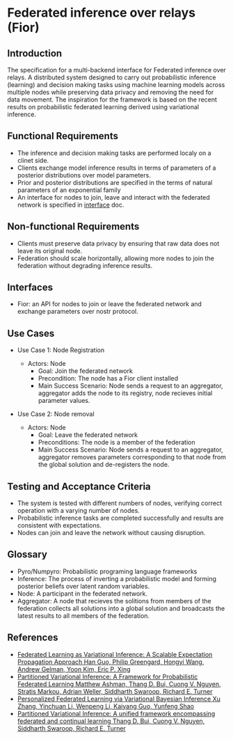 # Federated inference over relays (Fior)

## Introduction
The specification for a multi-backend interface for Federated inference over relays. A distributed system designed to carry out probabilistic inference (learning) and decision making tasks using machine learning models across multiple nodes while preserving data privacy and removing the need for data movement. The inspiration for the framework is based on the recent results on probabilistic federated learning derived using variational inference. 

## Functional Requirements
* The inference and decision making tasks are performed localy on a clinet side.
* Clients exchange model inference results in terms of parameters of a posterior distributions over model parameters.
* Prior and posterior distributions are specified in the terms of natural parameters of an exponential family
* An interface for nodes to join, leave and interact with the federated network is specified in [interface](interface.md) doc.

## Non-functional Requirements
* Clients must preserve data privacy by ensuring that raw data does not leave its original node.
* Federation should scale horizontally, allowing more nodes to join the federation without degrading inference results.

## Interfaces
* Fior: an API for nodes to join or leave the federated network and exchange parameters over nostr protocol.

## Use Cases
* Use Case 1: Node Registration
  - Actors: Node
    - Goal: Join the federated network
    - Precondition: The node has a Fior client installed
    - Main Success Scenario: Node sends a request to an aggregator, aggregator adds the node to its registry, node recieves initial parameter values.

* Use Case 2: Node removal
  - Actors: Node
    - Goal: Leave the federated network
    - Preconditions: The node is a member of the federation
    - Main Success Scenario: Node sends a request to an aggregator, aggregator removes parameters corresponding to that node from the global solution and de-registers the node.

## Testing and Acceptance Criteria
* The system is tested with different numbers of nodes, verifying correct operation with a varying number of nodes.
* Probabilistic inference tasks are completed successfully and results are consistent with expectations.
* Nodes can join and leave the network without causing disruption.

## Glossary
* Pyro/Numpyro: Probabilistic programing language frameworks
* Inference: The process of inverting a probabilistic model and forming posterior beliefs over latent random variables.
* Node: A participant in the federated network.
* Aggregator: A node that recieves the solitions from members of the federation collects all solutions into a global solution and broadcasts the latest results to all members of the federation. 

## References
* [Federated Learning as Variational Inference: A Scalable Expectation Propagation Approach
Han Guo, Philip Greengard, Hongyi Wang, Andrew Gelman, Yoon Kim, Eric P. Xing](https://arxiv.org/abs/2302.04228)
* [Partitioned Variational Inference: A Framework for Probabilistic Federated Learning
Matthew Ashman, Thang D. Bui, Cuong V. Nguyen, Stratis Markou, Adrian Weller, Siddharth Swaroop, Richard E. Turner](https://arxiv.org/abs/2202.12275)
* [Personalized Federated Learning via Variational Bayesian Inference
Xu Zhang, Yinchuan Li, Wenpeng Li, Kaiyang Guo, Yunfeng Shao](https://proceedings.mlr.press/v162/zhang22o.html)
* [Partitioned Variational Inference: A unified framework encompassing federated and continual learning
Thang D. Bui, Cuong V. Nguyen, Siddharth Swaroop, Richard E. Turner](https://arxiv.org/abs/1811.11206)
